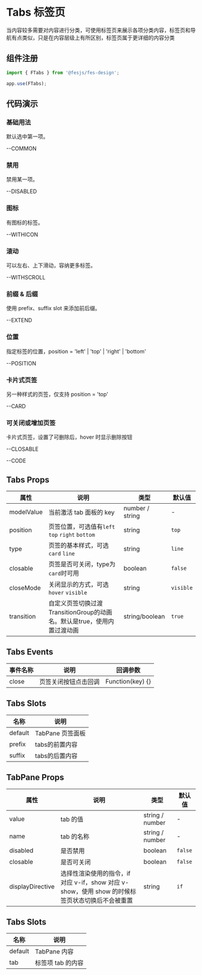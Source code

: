 # Tabs 标签页

当内容较多需要对内容进行分类，可使用标签页来展示各项分类内容，标签页和导航有点类似，只是在内容层级上有所区别，标签页属于更详细的内容分类

## 组件注册

```js
import { FTabs } from '@fesjs/fes-design';

app.use(FTabs);
```

## 代码演示

### 基础用法

默认选中第一项。


--COMMON

### 禁用

禁用某一项。


--DISABLED


### 图标

有图标的标签。

--WITHICON


### 滚动

可以左右、上下滑动，容纳更多标签。

--WITHSCROLL

### 前缀 & 后缀

使用 prefix、suffix slot 来添加前后缀。

--EXTEND

### 位置

指定标签的位置，position = 'left' | 'top' | 'right' | 'bottom'


--POSITION

### 卡片式页签

另一种样式的页签，仅支持 position = 'top'


--CARD

### 可关闭或增加页签

卡片式页签，设置了可删除后，hover 时显示删除按钮


--CLOSABLE

--CODE

## Tabs Props

| 属性       | 说明                                            | 类型            | 默认值  |
| ---------- | ----------------------------------------------- | --------------- | ------- |
| modelValue | 当前激活 tab 面板的 key                         | number / string | -       |
| position   | 页签位置，可选值有`left` `top` `right` `bottom` | string          | `top`   |
| type       | 页签的基本样式，可选`card` `line`               | string          | `line`  |
| closable   | 页签是否可关闭，type为`card`时可用               | boolean         | `false` |
| closeMode | 关闭显示的方式，可选`hover` `visible` | string | `visible`
| transition  | 自定义页签切换过渡TransitionGroup的动画名。默认是true，使用内置过渡动画 | string/boolean  | `true`   |
## Tabs Events

| 事件名称 | 说明                 | 回调参数         |
| -------- | -------------------- | ---------------- |
| close    | 页签关闭按钮点击回调 | Function(key) {} |

## Tabs Slots

| 名称    | 说明             |
| ------- | ---------------- |
| default | TabPane 页签面板 |
| prefix | tabs的前置内容 |
| suffix | tabs的后置内容 |

## TabPane Props

| 属性             | 说明                                                                                             | 类型            | 默认值  |
| ---------------- | ------------------------------------------------------------------------------------------------ | --------------- | ------- |
| value            | tab 的值                                                                                         | string / number | -       |
| name             | tab 的名称                                                                                       | string / number | -       |
| disabled         | 是否禁用                                                                                         | boolean         | `false` |
| closable         | 是否可关闭                                                                                       | boolean         | `false` |
| displayDirective | 选择性渲染使用的指令，if 对应 v-if，show 对应 v-show，使用 show 的时候标签页状态切换后不会被重置 | string          | `if`    |

## Tabs Slots

| 名称    | 说明              |
| ------- | ----------------- |
| default | TabPane 内容      |
| tab     | 标签项 tab 的内容 |
